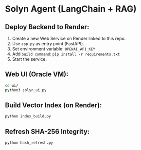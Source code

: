 # Solyn Agent (LangChain + RAG)

## Deploy Backend to Render:
1. Create a new Web Service on Render linked to this repo.
2. Use `app.py` as entry point (FastAPI).
3. Set environment variable: `OPENAI_API_KEY`
4. Add `build command`: `pip install -r requirements.txt`
5. Start the service.

## Web UI (Oracle VM):
```bash
cd ui/
python3 solyn_ui.py
```

## Build Vector Index (on Render):
```bash
python index_build.py
```

## Refresh SHA-256 Integrity:
```bash
python hash_refresh.py
```
